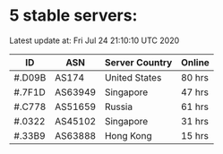 # 5 stable servers:

Latest update at: Fri Jul 24 21:10:10 UTC 2020

| ID | ASN | Server Country | Online |
| -- | --- | -------------- | ------ |
| #.D09B | AS174 | United States | 80 hrs |
| #.7F1D | AS63949 | Singapore | 47 hrs |
| #.C778 | AS51659 | Russia | 61 hrs |
| #.0322 | AS45102 | Singapore | 31 hrs |
| #.33B9 | AS63888 | Hong Kong | 15 hrs |

